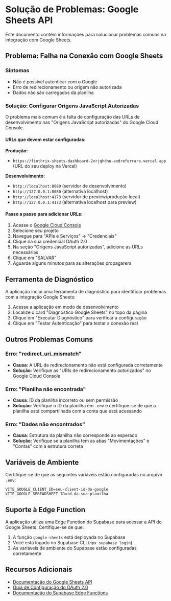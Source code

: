 # Solução de Problemas: Google Sheets API

Este documento contém informações para solucionar problemas comuns na integração com Google Sheets.

## Problema: Falha na Conexão com Google Sheets

### Sintomas
- Não é possível autenticar com o Google
- Erro de redirecionamento ou origem não autorizada
- Dados não são carregados da planilha

### Solução: Configurar Origens JavaScript Autorizadas

O problema mais comum é a falta de configuração das URLs de desenvolvimento nas "Origens JavaScript autorizadas" do Google Cloud Console.

#### URLs que devem estar configuradas:

**Produção:**
- `https://finthrix-sheets-dashboard-2xrjqhdnu-andreferraro.vercel.app` (URL do seu deploy na Vercel)

**Desenvolvimento:**
- `http://localhost:8080` (servidor de desenvolvimento)
- `http://127.0.0.1:8080` (alternativa localhost)
- `http://localhost:4173` (servidor de preview/produção local)
- `http://127.0.0.1:4173` (alternativa localhost para preview)

#### Passo a passo para adicionar URLs:

1. Acesse o [Google Cloud Console](https://console.cloud.google.com)
2. Selecione seu projeto
3. Navegue para "APIs e Serviços" → "Credenciais"
4. Clique na sua credencial OAuth 2.0
5. Na seção "Origens JavaScript autorizadas", adicione as URLs necessárias
6. Clique em "SALVAR"
7. Aguarde alguns minutos para as alterações propagarem

## Ferramenta de Diagnóstico

A aplicação inclui uma ferramenta de diagnóstico para identificar problemas com a integração Google Sheets:

1. Acesse a aplicação em modo de desenvolvimento
2. Localize o card "Diagnóstico Google Sheets" no topo da página
3. Clique em "Executar Diagnóstico" para verificar a configuração
4. Clique em "Testar Autenticação" para testar a conexão real

## Outros Problemas Comuns

### Erro: "redirect_uri_mismatch"
- **Causa**: A URL de redirecionamento não está configurada corretamente
- **Solução**: Verifique as "URIs de redirecionamento autorizados" no Google Cloud Console

### Erro: "Planilha não encontrada"
- **Causa**: ID da planilha incorreto ou sem permissão
- **Solução**: Verifique o ID da planilha em `.env` e certifique-se de que a planilha está compartilhada com a conta que está acessando

### Erro: "Dados não encontrados"
- **Causa**: Estrutura da planilha não corresponde ao esperado
- **Solução**: Verifique se a planilha tem as abas "Movimentações" e "Contas" com a estrutura correta

## Variáveis de Ambiente

Certifique-se de que as seguintes variáveis estão configuradas no arquivo `.env`:

```
VITE_GOOGLE_CLIENT_ID=seu-client-id-do-google
VITE_GOOGLE_SPREADSHEET_ID=id-da-sua-planilha
```

## Suporte à Edge Function

A aplicação utiliza uma Edge Function do Supabase para acessar a API do Google Sheets. Certifique-se de que:

1. A função `google-sheets` está deployada no Supabase
2. Você está logado no Supabase CLI (`npx supabase login`)
3. As variáveis de ambiente do Supabase estão configuradas corretamente

## Recursos Adicionais

- [Documentação do Google Sheets API](https://developers.google.com/sheets/api)
- [Guia de Configuração do OAuth 2.0](https://developers.google.com/identity/protocols/oauth2)
- [Documentação do Supabase Edge Functions](https://supabase.com/docs/guides/functions)